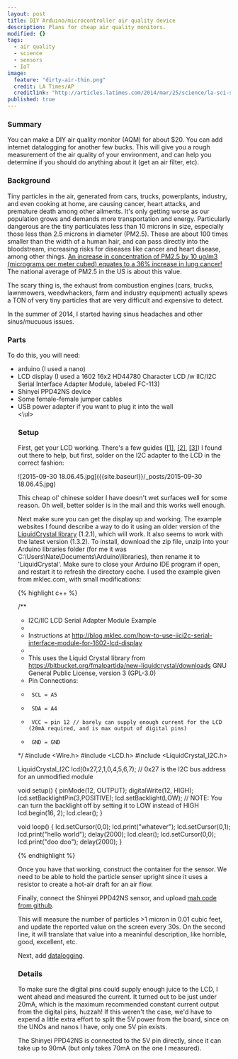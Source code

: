 ```yaml
---
layout: post
title: DIY Arduino/microcontroller air quality device
description: Plans for cheap air quality monitors.
modified: {}
tags: 
  - air quality
  - science
  - sensors
  - IoT
image: 
  feature: "dirty-air-thin.png"
  credit: LA Times/AP
  creditlink: "http://articles.latimes.com/2014/mar/25/science/la-sci-sn-air-pollution-deaths-world-health-organization-20140325"
published: true
---
```




### Summary

You can make a DIY air quality monitor (AQM) for about $20.  You can add internet datalogging for another few bucks.  This will give you a rough measurement of the air quality of your environment, and can help you determine if you should do anything about it (get an air filter, etc).

### Background

Tiny particles in the air, generated from cars, trucks, powerplants, industry, and even cooking at home, are causing cancer, heart attacks, and premature death among other ailments.  It's only getting worse as our population grows and demands more transportation and energy.  Particularly dangerous are the tiny particulates less than 10 microns in size, especially those less than 2.5 microns in diameter (PM2.5).  These are about 100 times smaller than the width of a human hair, and can pass directly into the bloodstream, increasing risks for diseases like cancer and heart disease, among other things.  [An increase in concentration of PM2.5 by 10 ug/m3 (micrograms per meter cubed) equates to a 36% increase in lung cancer!](http://www.thelancet.com/journals/lanonc/article/PIIS1470-2045%2813%2970279-1/abstract)  The national average of PM2.5 in the US is about this value.

The scary thing is, the exhaust from combustion engines (cars, trucks, lawnmowers, weedwhackers, farm and industry equipment) actually spews a TON of very tiny particles that are very difficult and expensive to detect.  

In the summer of 2014, I started having sinus headaches and other sinus/mucuous issues.

### Parts

To do this, you will need:

<ul>
<li>arduino (I used a nano)</li>
<li>LCD display (I used a 1602 16x2 HD44780 Character LCD /w IIC/I2C Serial Interface Adapter Module, labeled FC-113)</li>
<li>Shinyei PPD42NS device</li>
<li>Some female-female jumper cables</li>
<li>USB power adapter if you want to plug it into the wall</li>
<\ul>

### Setup

First, get your LCD working.  There's a few guides (<a href="http://blog.mklec.com/how-to-use-iici2c-serial-interface-module-for-1602-lcd-display/">[1]</a>, <a href="http://tronixlabs.com/news/tutorial-serial-i2c-backpack-for-hd44780compatible-lcd-modules-with-arduino/">[2]</a>, <a href="http://arduino-info.wikispaces.com/LCD-Blue-I2C">[3]</a>) I found out there to help, but first, solder on the I2C adapter to the LCD in the correct fashion:

![2015-09-30 18.06.45.jpg]({{site.baseurl}}/_posts/2015-09-30 18.06.45.jpg)

This cheap ol' chinese solder I have doesn't wet surfaces well for some reason.  Oh well, better solder is in the mail and this works well enough.

Next make sure you can get the display up and working.  The example websites I found describe a way to do it using an older version of the <a href="https://bitbucket.org/fmalpartida/new-liquidcrystal/downloads">LiquidCrystal library</a> (1.2.1), which will work.  It also seems to work with the latest version (1.3.2).  To install, download the zip file, unzip into your Arduino libraries folder (for me it was C:\Users\Nate\Documents\Arduino\libraries), then rename it to 'LiquidCrystal'.
Make sure to close your Arduino IDE program if open, and restart it to refresh the directory cache.  I used the example given from mklec.com, with small modifications:

{% highlight c++ %}

/**
 * I2C/IIC LCD Serial Adapter Module Example
 * 
 * Instructions at http://blog.mklec.com/how-to-use-iici2c-serial-interface-module-for-1602-lcd-display
 *
 * This uses the Liquid Crystal library from https://bitbucket.org/fmalpartida/new-liquidcrystal/downloads GNU General Public License, version 3 (GPL-3.0)
 * Pin Connections:
 *      SCL = A5
 *      SDA = A4
 *      VCC = pin 12 // barely can supply enough current for the LCD (20mA required, and is max output of digital pins)
 *      GND = GND
 */
#include <Wire.h>
#include <LCD.h>
#include <LiquidCrystal_I2C.h>

LiquidCrystal_I2C	lcd(0x27,2,1,0,4,5,6,7); // 0x27 is the I2C bus address for an unmodified module

void setup()
{
    pinMode(12, OUTPUT);
    digitalWrite(12, HIGH);
    lcd.setBacklightPin(3,POSITIVE);
    lcd.setBacklight(LOW); // NOTE: You can turn the backlight off by setting it to LOW instead of HIGH
    lcd.begin(16, 2);
    lcd.clear();
}

void loop()
{
    lcd.setCursor(0,0);
    lcd.print("whatever");
    lcd.setCursor(0,1);
    lcd.print("hello world");
    delay(2000);
    lcd.clear();
    lcd.setCursor(0,0);
    lcd.print("doo doo");
    delay(2000);
}

{% endhighlight %}

Once you have that working, construct the container for the sensor.  We need to be able to hold the particle senser upright since it uses a resistor to create a hot-air draft for an air flow.  

Finally, connect the Shinyei PPD42NS sensor, and upload [mah code from github](https://github.com/wordsforthewise/DIY-AQM/tree/master/arduino-and-shinyeiPPD42NS).

This will measure the number of particles >1 micron in 0.01 cubic feet, and update the reported value on the screen every 30s.  On the second line, it will translate that value into a meaninful description, like horrible, good, excellent, etc.

Next, add <a href="">datalogging</a>.

### Details

To make sure the digital pins could supply enough juice to the LCD, I went ahead and measured the current.  It turned out to be just under 20mA, which is the maximum recommended constant current output from the digital pins, huzzah!  If this weren't the case, we'd have to expend a little extra effort to split the 5V power from the board, since on the UNOs and nanos I have, only one 5V pin exists.

The Shinyei PPD42NS is connected to the 5V pin directly, since it can take up to 90mA (but only takes 70mA on the one I measured).
